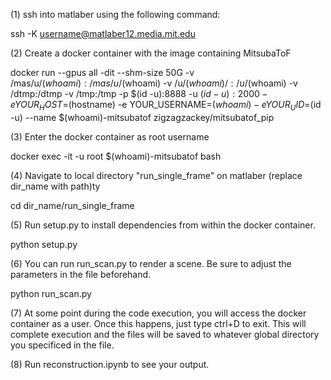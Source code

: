 (1) ssh into matlaber using the following command:

ssh -K username@matlaber12.media.mit.edu

(2) Create a docker container with the image containing MitsubaToF

docker run --gpus all -dit --shm-size 50G -v /mas/u/$(whoami):/mas/u/$(whoami) -v /u/$(whoami)/:/u/$(whoami) -v /dtmp:/dtmp -v /tmp:/tmp -p $(id -u):8888 -u $(id -u):2000 -e YOUR_HOST=$(hostname) -e YOUR_USERNAME=$(whoami) -e YOUR_UID=$(id -u) --name $(whoami)-mitsubatof zigzagzackey/mitsubatof_pip

(3) Enter the docker container as root username

docker exec -it -u root $(whoami)-mitsubatof bash

(4) Navigate to local directory "run_single_frame" on matlaber (replace dir_name with path)ty

cd dir_name/run_single_frame

(5) Run setup.py to install dependencies from within the docker container.

python setup.py

(6) You can run run_scan.py to render a scene. Be sure to adjust the parameters in the file beforehand.

python run_scan.py

(7) At some point during the code execution, you will access the docker container as a user. Once this happens, 
just type ctrl+D to exit. This will complete execution and the files will be saved to whatever global directory
you specificed in the file.

(8) Run reconstruction.ipynb to see your output. 
